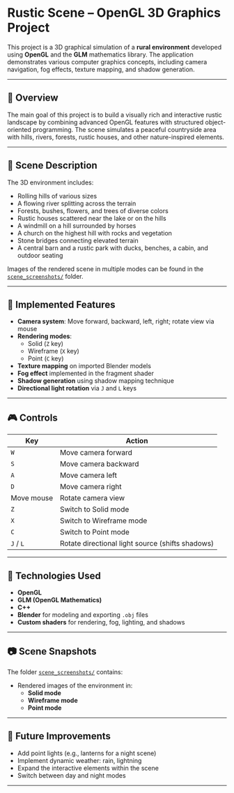 # Rustic Scene – OpenGL 3D Graphics Project

This project is a 3D graphical simulation of a **rural environment** developed using **OpenGL** and the **GLM** mathematics library. The application demonstrates various computer graphics concepts, including camera navigation, fog effects, texture mapping, and shadow generation.

---

## 📌 Overview

The main goal of this project is to build a visually rich and interactive rustic landscape by combining advanced OpenGL features with structured object-oriented programming. The scene simulates a peaceful countryside area with hills, rivers, forests, rustic houses, and other nature-inspired elements.

---

## 🌄 Scene Description

The 3D environment includes:

- Rolling hills of various sizes
- A flowing river splitting across the terrain
- Forests, bushes, flowers, and trees of diverse colors
- Rustic houses scattered near the lake or on the hills
- A windmill on a hill surrounded by horses
- A church on the highest hill with rocks and vegetation
- Stone bridges connecting elevated terrain
- A central barn and a rustic park with ducks, benches, a cabin, and outdoor seating

Images of the rendered scene in multiple modes can be found in the [`scene_screenshots/`](./scene_screenshots) folder.

---

## 🔧 Implemented Features

- **Camera system**: Move forward, backward, left, right; rotate view via mouse
- **Rendering modes**:
  - Solid (`Z` key)
  - Wireframe (`X` key)
  - Point (`C` key)
- **Texture mapping** on imported Blender models
- **Fog effect** implemented in the fragment shader
- **Shadow generation** using shadow mapping technique
- **Directional light rotation** via `J` and `L` keys

---

## 🎮 Controls

| Key | Action |
|-----|--------|
| `W` | Move camera forward |
| `S` | Move camera backward |
| `A` | Move camera left |
| `D` | Move camera right |
| Move mouse | Rotate camera view |
| `Z` | Switch to Solid mode |
| `X` | Switch to Wireframe mode |
| `C` | Switch to Point mode |
| `J` / `L` | Rotate directional light source (shifts shadows) |

---

## 🧱 Technologies Used

- **OpenGL**
- **GLM (OpenGL Mathematics)**
- **C++**
- **Blender** for modeling and exporting `.obj` files
- **Custom shaders** for rendering, fog, lighting, and shadows

---

## 📷 Scene Snapshots

The folder [`scene_screenshots/`](./scene_screenshots) contains:
- Rendered images of the environment in:
  - **Solid mode**
  - **Wireframe mode**
  - **Point mode**

---

## 🚀 Future Improvements

- Add point lights (e.g., lanterns for a night scene)
- Implement dynamic weather: rain, lightning
- Expand the interactive elements within the scene
- Switch between day and night modes

---
